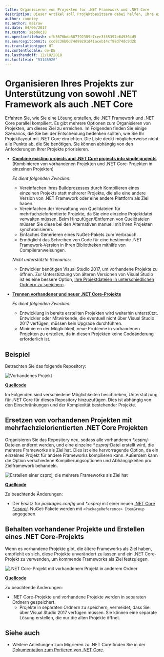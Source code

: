 ```yaml
---
title: Organisieren von Projekten für .NET Framework und .NET Core
description: Dieser Artikel soll Projektbesitzern dabei helfen, Ihre eigene Lösung parallel für .NET Framework und .NET Core zu kompilieren.
author: conniey
ms.author: mairaw
ms.date: 04/06/2017
ms.custom: seodec18
ms.openlocfilehash: cfb3670bda887792389c7cee3f65397e649304d5
ms.sourcegitcommit: ccd8c36b0d74d99291d41aceb14cf98d74dc9d2b
ms.translationtype: HT
ms.contentlocale: de-DE
ms.lasthandoff: 12/10/2018
ms.locfileid: "53146926"
---
```

# <a name="organize-your-project-to-support-both-net-framework-and-net-core"></a>Organisieren Ihres Projekts zur Unterstützung von sowohl .NET Framework als auch .NET Core

Erfahren Sie, wie Sie eine Lösung erstellen, die .NET Framework und .NET Core parallel kompiliert. Es gibt mehrere Optionen zum Organisieren von Projekten, um dieses Ziel zu erreichen. Im Folgenden finden Sie einige Szenarios, die Sie bei der Entscheidung bedenken sollten, wie Sie Ihr Projektlayout mit .NET Core einrichten. Die Liste deckt möglicherweise nicht alle Punkte ab, die Sie benötigen. Sie können abhängig von den Anforderungen Ihrer Projekte priorisieren.

* [**Combine existing projects and .NET Core projects into single projects**][option-csproj] (Kombinieren von vorhandenen Projekten und .NET Core-Projekten in einzelnen Projekten)

  *Es dient folgenden Zwecken:*
  * Vereinfachen Ihres Buildprozesses durch Kompilieren eines einzelnen Projekts statt mehrerer Projekte, die alle eine andere Version von .NET Framework oder eine andere Plattform als Ziel haben.
  * Vereinfachen der Verwaltung von Quelldateien für mehrfachzielorientierte Projekte, da Sie eine einzelne Projektdatei verwalten müssen. Beim Hinzufügen/Entfernen von Quelldateien müssen Sie diese bei den Alternativen manuell mit Ihren Projekten synchronisieren.
  * Einfaches Generieren eines NuGet-Pakets zum Verbrauch.
  * Ermöglicht das Schreiben von Code für eine bestimmte .NET Framework-Version in Ihren Bibliotheken mithilfe von Compileranweisungen.

  *Nicht unterstützte Szenarios:*
  * Entwickler benötigen Visual Studio 2017, um vorhandene Projekte zu öffnen. Zur Unterstützung von älteren Versionen von Visual Studio ist es eine bessere Option, [Ihre Projektdateien in unterschiedlichen Ordnern zu speichern](#support-vs).

* <a name="support-vs"></a>[**Trennen vorhandener und neuer .NET Core-Projekte**][option-csproj-folder]

  *Es dient folgenden Zwecken:*
  * Entwicklung in bereits erstellten Projekten wird weiterhin unterstützt. Entwickler oder Mitwirkende, die eventuell nicht über Visual Studio 2017 verfügen, müssen kein Upgrade durchführen.
  * Minimieren der Möglichkeit, neue Probleme in vorhandenen Projekten zu erstellen, da in diesen Projekten keine Codeänderung erforderlich ist.

## <a name="example"></a>Beispiel

Betrachten Sie das folgende Repository:

![Vorhandenes Projekt][example-initial-project]

[**Quellcode**][example-initial-project-code]

Im Folgenden sind verschiedene Möglichkeiten beschrieben, Unterstützung für .NET Core für dieses Repository hinzuzufügen. Dies ist abhängig von den Einschränkungen und der Komplexität bestehender Projekte.

## <a name="replace-existing-projects-with-a-multi-targeted-net-core-project"></a>Ersetzen von vorhandenen Projekten mit mehrfachzielorientierten .NET Core Projekten

Organisieren Sie das Repository neu, sodass alle vorhandenen *\*.csproj*-Dateien entfernt werden, und eine einzelne *\*.csproj*-Datei erstellt wird, die mehrere Frameworks als Ziel hat. Dies ist eine hervorragende Option, da ein einzelnes Projekt für andere Frameworks kompilieren kann. Außerdem kann die Option verschiedene Kompilierungsoptionen und Abhängigkeiten pro Zielframework behandeln.

![Erstellen einer csproj, die mehrere Frameworks als Ziel hat][example-csproj]

[**Quellcode**][example-csproj-code]

Zu beachtende Änderungen:

* Der Ersatz für *packages.config* und *\*.csproj* mit einer neuen [.NET Core *\*.csproj*][example-csproj-netcore]. NuGet-Pakete werden mit `<PackageReference> ItemGroup` angegeben.

## <a name="keep-existing-projects-and-create-a-net-core-project"></a>Behalten vorhandener Projekte und Erstellen eines .NET Core-Projekts

Wenn es vorhandene Projekte gibt, die ältere Frameworks als Ziel haben, empfiehlt es sich, diese Projekte unverändert zu lassen und ein .NET Core-Projekt zu verwenden, um kommende Frameworks als Ziel festzulegen.

![.NET Core-Projekt mit vorhandenem Projekt in anderem Ordner][example-csproj-different-folder]

[**Quellcode**][example-csproj-different-code]

Zu beachtende Änderungen:

* .NET Core-Projekte und vorhandene Projekte werden in separaten Ordnern gespeichert.
  * Projekte in separaten Ordnern zu speichern, vermeidet, dass Sie über Visual Studio 2017 verfügen müssen. Sie können eine separate Lösung erstellen, die nur die alten Projekte öffnet.

## <a name="see-also"></a>Siehe auch

* Weitere Anleitungen zum Migrieren zu .NET Core finden Sie in der [Dokumentation zum Portieren von .NET Core][porting-doc].

[porting-doc]: index.md
[example-initial-project]: media/project-structure/project.png "Vorhandenes Projekt"
[example-initial-project-code]: https://github.com/dotnet/samples/tree/master/framework/libraries/migrate-library/

[example-csproj]: media/project-structure/project.csproj.png "Erstellen einer csproj, die mehrere Frameworks als Ziel hat"
[example-csproj-code]: https://github.com/dotnet/samples/tree/master/framework/libraries/migrate-library-csproj/
[example-csproj-netcore]: https://github.com/dotnet/samples/tree/master/framework/libraries/migrate-library-csproj/src/Car/Car.csproj

[example-csproj-different-folder]: media/project-structure/project.csproj.different.png ".NET Core-Projekt mit vorhandener PLC in anderem Ordner"
[example-csproj-different-code]: https://github.com/dotnet/samples/tree/master/framework/libraries/migrate-library-csproj-keep-existing/

[option-csproj]: #replace-existing-projects-with-a-multi-targeted-net-core-project
[option-csproj-folder]: #keep-existing-projects-and-create-a-net-core-project
